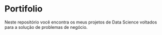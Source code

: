 # Portifolio
Neste repositório você encontra os meus projetos de Data Science voltados para a solução de problemas de negócio.
